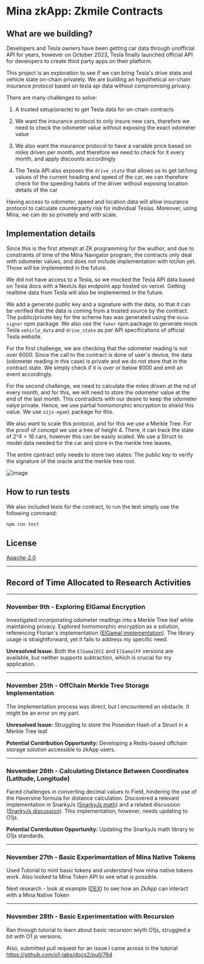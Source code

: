 # Mina zkApp: Zkmile Contracts

## What are we building?

Developers and Tesla owners have been getting car data through unofficial API for years, however on October 2023, Tesla finally launched official API for developers to create third party apps on their platform. 

This project is an exploration to see if we can bring Tesla's drive state and vehicle state on-chain privately. We are building an hypothetical on-chain insurance protocol based on tesla api data without compromising privacy. 

There are many challenges to solve: 

1. A trusted setup(oracle) to get Tesla data for on-chain contracts

2. We want the insurance protocol to only insure new cars, therefore we need to check the odometer value without exposing the exact odometer value 

3. We also want the insurance protocol to have a variable price based on miles driven per month, and therefore we need to check for it every month, and apply discounts accordingly

4. The Tesla API also exposes the `drive_state` that allows us to get lat/long values of the current heading and speed of the car, we can therefore check for the speeding habits of the driver without exposing location details of the car 

Having access to odometer, speed and location data will allow insurance protocol to calculate counterparty risk for individual Teslas. Moreover, using Mina, we can do so privately and with scale. 

## Implementation details 

Since this is the first attempt at ZK programming for the wuthor, and due to constraints of time of the Mina Navigator program, the contracts only deal with odometer values, and does not include implementation with lot/lon yet. Those will be implemented in the future. 

We did not have access to a Tesla, so we mocked the Tesla API data based on Tesla docs with a NextJs Api endpoint app hosted on vercel. Getting realtime data from Tesla will also be implemented in the future.

We add a generate public key and a signature with the data, so that it can be verified that the data is coming from a trusted source by the contract. The public/private key for the scheme has was generated using the `mina-signer` npm package. We also use the `faker` npm package to generate mock Tesla `vehicle_data` and `drive_state` as per API specifications of official Tesla website. 

For the first challenge, we are checking that the odometer reading is not over 8000. Since the call to the contract is done of user's device, the data (odometer reading in this case) is private and we do not store that in the contract state. We simply check if it is over or below 8000 and emit an event accordingly. 

For the second challenge, we need to calculate the miles driven at the nd of every month, and for this, we will need to store the odometer value at the end of the last month. This contradicts with our desire to keep the odometer valye private. Hence, we use partial homomorphic encryption to shield this value. We use `o1js-egaml` package for this. 

We also want to scale this protocol, and for this we use a Merkle Tree. For the proof of concept we use a tree of height 4. There, it can track the state of 2^4 = 16 cars, however this can be easily scaled. We use a Struct to model data needed for the car and store in the merkle tree leaves. 

The entire cpntract only needs to store two states: The public key to verify the signature of the oracle and the merkle tree root. 

![image](https://github.com/enderNakamoto/zkMile-contracts/assets/68520496/0ebe4045-4455-4c92-bb9b-daf33e303777)


## How to run tests

We also included tests for the contract, to run the test simply use the following command: 

```sh
npm run test
```

## License

[Apache-2.0](LICENSE)

---

## Record of Time Allocated to Research Activities

---

### November 9th - Exploring ElGamal Encryption

Investigated incorporating odometer readings into a Merkle Tree leaf while maintaining privacy. Explored homomorphic encryption as a solution, referencing Florian's implementation ([ElGamal implementation](https://github.com/Trivo25/o1js-elgamal)). The library usage is straightforward, yet it fails to address my specific need.

**Unresolved Issue:**
Both the `ElGamalECC` and `ElGamalFF` versions are available, but neither supports subtraction, which is crucial for my application.

---

### November 25th - OffChain Merkle Tree Storage Implementation

The implementation process was direct, but I encountered an obstacle. It might be an error on my part.

**Unresolved Issue:**
Struggling to store the Poseidon Hash of a Struct in a Merkle Tree leaf.

**Potential Contribution Opportunity:**
Developing a Redis-based offchain storage solution accessible to zkApp users.

---

### November 26th - Calculating Distance Between Coordinates (Latitude, Longitude)

Faced challenges in converting decimal values to Field, hindering the use of the Haversine formula for distance calculation. Discovered a relevant implementation in SnarkyJs ([SnarkyJs math](https://github.com/yunus433/snarkyjs-math)) and a related discussion ([SnarkyJs discussion](https://discord.com/channels/484437221055922177/1163471192158634075)). This implementation, however, needs updating to O1js.

**Potential Contribution Opportunity:**
Updating the SnarkyJs math library to O1js standards.

---

### November 27th - Basic Experimentation of Mina Native Tokens

Used Tutorial to mint basic tokens and understand how mina native tokens work. Also looked ta Mina Token API to see what is possible. 

Next research - look at example ([DEX](https://github.com/o1-labs/o1js/tree/main/src/examples/zkapps/dex)) to see how an ZkApp can interact with a Mina Native Token

---

### November 28th - Basic Experimentation with Recursion 

Ran through tutorial to learn about basic recursion wiyth O1js, struggled a bit with O1 js versions. 

Also, submitted pull request for an issue I came across in the tutorial
https://github.com/o1-labs/docs2/pull/764